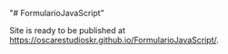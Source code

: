 "# FormularioJavaScript" 


Site is ready to be published at https://oscarestudioskr.github.io/FormularioJavaScript/.
